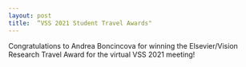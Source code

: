 ```yaml
---
layout: post
title:  “VSS 2021 Student Travel Awards"
---
```


Congratulations to Andrea Boncincova for winning the Elsevier/Vision Research Travel Award for the virtual VSS 2021 meeting!
